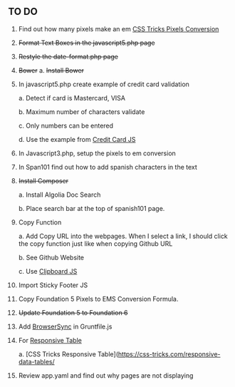## TO DO
1. Find out how many pixels make an em [CSS Tricks Pixels Conversion](https://css-tricks.com/snippets/sass/px-to-em-functions/)

2. <del>Format Text Boxes in the javascript5.php page</del>

3. <del>Restyle the date-format.php page</del>

4. <del>Bower</del>
    a. <del>Install Bower</del>

5. In javascript5.php create example of credit card validation

	a. Detect if card is Mastercard, VISA

	b. Maximum number of characters validate

	c. Only numbers can be entered

	d. Use the example from [Credit Card JS](https://creditcardjs.com/)

6. In Javascript3.php, setup the pixels to em conversion

7. In Span101 find out how to add spanish characters in the text

8. <del>Install Composer</del>

    a. Install Algolia Doc Search

    b. Place search bar at the top of spanish101 page.

9. Copy Function

    a. Add Copy URL into the webpages. When I select a link, I should click the copy function just like when copying Github URL

    b. See Github Website

    c. Use [Clipboard JS](https://zenorocha.github.io/clipboard.js/)

10. Import Sticky Footer JS

11. Copy Foundation 5 Pixels to EMS Conversion Formula.

12. <del>Update Foundation 5 to Foundation 6</del>

13. Add [BrowserSync](https://github.com/Browsersync/browser-sync) in Gruntfile.js

14. For [Responsive Table](http://codepen.io/geoffyuen/pen/FCBEg)

    a. [CSS Tricks Responsive Table](https://css-tricks.com/responsive-data-tables/

15. Review app.yaml and find out why pages are not displaying
